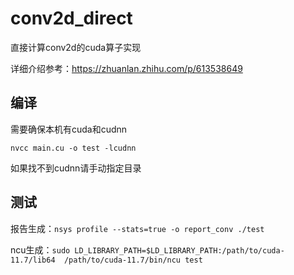# conv2d_direct

直接计算conv2d的cuda算子实现

详细介绍参考：https://zhuanlan.zhihu.com/p/613538649

## 编译

需要确保本机有cuda和cudnn

`nvcc main.cu -o test -lcudnn`

如果找不到cudnn请手动指定目录

## 测试

报告生成：`nsys profile --stats=true -o report_conv ./test `

ncu生成：`sudo LD_LIBRARY_PATH=$LD_LIBRARY_PATH:/path/to/cuda-11.7/lib64  /path/to/cuda-11.7/bin/ncu test`